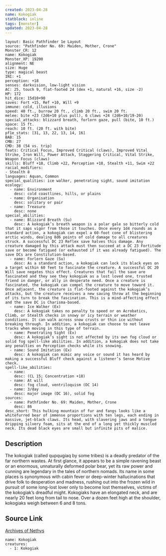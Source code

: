 ```yaml
---
created: 2023-04-28
name: Kokogiak
statblock: inline
tags: [monster]
updated: 2023-04-28
---
```

```statblock
layout: Basic Pathfinder 1e Layout
source: "Pathfinder No. 69: Maiden, Mother, Crone"
Monster_CR: 12
name: Kokogiak
Monster_XP: 19200
alignment: NE
size: Huge
type: magical beast
INI: +1
perception: +18
senses: darkvision, low-light vision
AC: 25, touch 9, flat-footed 24 (dex +1, natural +16, size -2)
HP: 172
hit_dice: 15d10+90
saves: Fort +15, Ref +10, Will +9
immune: cold, illusions
speed: 40 ft., burrow 20 ft., climb 20 ft., swim 20 ft.
melee: bite +23 (2d6+10 plus pull), 6 claws +24 (2d6+10/19-20)
special_attacks: blizzard breath, forlorn gaze, pull (bite, 10 ft.)
space: 15 ft.
reach: 10 ft. (20 ft. with bite)
pf1e_stats: [31, 13, 22, 13, 14, 16]
BAB: 15
CMB: 27
CMD: 38 (54 vs. trip)
feats: Critical Focus, Improved Critical (claws), Improved Vital Strike, Iron Will, Power Attack, Staggering Critical, Vital Strike, Weapon Focus (claws)
skills: Bluff +18, Climb +22, Perception +18, Stealth +11, Swim +22
racial_modifiers:
- Stealth 8
languages: Aquan, Common
special_qualities: ice walker, penetrating sight, sound imitation
ecology:
  - name: Environment
    desc: cold coastlines, hills, or plains
  - name: Organisation
    desc: solitary or pair
  - name: Treasure
    desc: none
special_abilities:
  - name: Blizzard Breath (Su)
    desc: A kokogiak’s breath weapon is a polar gale so bitterly cold that it saps vigor from those it touches. Once every 1d4 rounds as a standard action, a kokogiak can expel a 60-foot cone of blistering arctic winds, dealing 8d6 points of cold damage to all creatures struck. A successful DC 23 Reflex save halves this damage. Any creature damaged by this attack must then succeed at a DC 23 Fortitude save or become fatigued (or exhausted if it was already fatigued). The save DCs are Constitution-based.
  - name: Forlorn Gaze (Su)
    desc: As a standard action, a kokogiak can lock its black eyes on a target within 60 feet to fascinate the creature. A successful DC 20 Will save negates this effect. Creatures that fail the save are fascinated and they see they kokogiak as a lost loved one, trusted friend in danger, or ally in desperate need. Once a creature is fascinated, the kokogiak can compel the creature to move toward it. Once adjacent, the creature is flat-footed against the kokogiak’s attacks, but the creature receives a new saving throw at the beginning of its turn to break the fascination. This is a mind-affecting effect and the save DC is Charisma-based.
  - name: Ice Walker (Ex)
    desc: A kokogiak takes no penalty to speed or on Acrobatics, Climb, or Stealth checks in snowy or icy terrain or weather conditions. It can walk across snow crusts or thin ice without breaking through. In addition, a kokogiak can choose to not leave tracks when moving in this type of terrain.
  - name: Penetrating Sight (Ex)
    desc: A kokogiak’s sight is not affected by its own fog cloud or solid fog spell-like abilities. In addition, a kokogiak does not take any penalties on Perception checks while its snowing.
  - name: Sound Imitation (Ex)
    desc: A kokogiak can mimic any voice or sound it has heard by making a successful Bluff check against a listener’s Sense Motive check.
spell-like_abilities:
  - name:
    desc: (CL 15; Concentration +18)
  - name: At will
    desc: fog cloud, ventriloquism (DC 14)
  - name: 3/day
    desc: major image (DC 16), solid fog
sources:
  - name: Pathfinder No. 69: Maiden, Mother, Crone
    desc: 86
desc_short: This hulking mountain of fur and fangs looks like a whitefurred bear of immense proportions with ten legs, each ending in massive, jet-black claws. Its head, with slavering jaws and a tongue dripping silvery foam, sits at the end of a long yet thickly muscled neck. Its dead black eyes are small but infinite pits of malice. 
```
## Description
The kokogiak (called qupqugiaq by some tribes) is a deadly predator of the far northern wastes. At first glance, it appears to be a simple ravening beast or an enormous, unnaturally deformed polar bear, yet its raw power and cunning are legendary in the tales of northern nomads. Its name in some places is synonymous with cabin fever or deep-winter hallucinations that drive folk to desperation and madness, rushing out into the frozen wild in pursuit of some long-lost lover only to become lost themselves, victims of the kokogiak’s dreadful might. Kokogiaks have an elongated neck, and are nearly 20 feet long from tail to nose. Over a dozen feet high at the shoulder, kokogiaks weigh between 6 and 8 tons.
## Source Link
[Archives of Nethys](https://aonprd.com/MonsterDisplay.aspx?ItemName=Kokogiak)
```encounter-table
name: Kokogiak
creatures:
  - 1: Kokogiak
```
